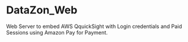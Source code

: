 # DataZon_Web
Web Server to embed AWS QquickSight with Login credentials and Paid Sessions using Amazon Pay for Payment.
